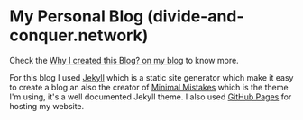 # My Personal Blog (divide-and-conquer.network)
Check the [Why I created this Blog? on my blog](https://divide-and-conquer.network/Why-I-created-this-Blog/) to know more.

For this blog I used [Jekyll](https://jekyllrb.com/) which is a static site generator which make it easy to create a blog an also the creator of [Minimal Mistakes](https://github.com/mmistakes/minimal-mistakes) which is the theme I'm using, it's a well documented Jekyll theme. I also used [GitHub Pages](https://pages.github.com/) for hosting my website.
 
